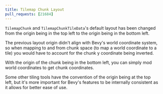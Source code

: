 ```yaml
---
title: Tilemap Chunk Layout
pull_requests: [21684]
---
```


`TilemapChunk` and `TilemapChunkTileData`'s default layout has been changed from the origin being in the top left to the origin being in the bottom left.

The previous layout origin didn't align with Bevy's world coordinate system, so when mapping to and from chunk space (to map a world coordinate to a tile) you would have to account for the chunk y coordinate being inverted.

With the origin of the chunk being in the bottom left, you can simply mod world coordinates to get chunk coordinates.

Some other tiling tools have the convention of the origin being at the top left, but it's more important for Bevy's features
to be internally consistent as it allows for better ease of use.
